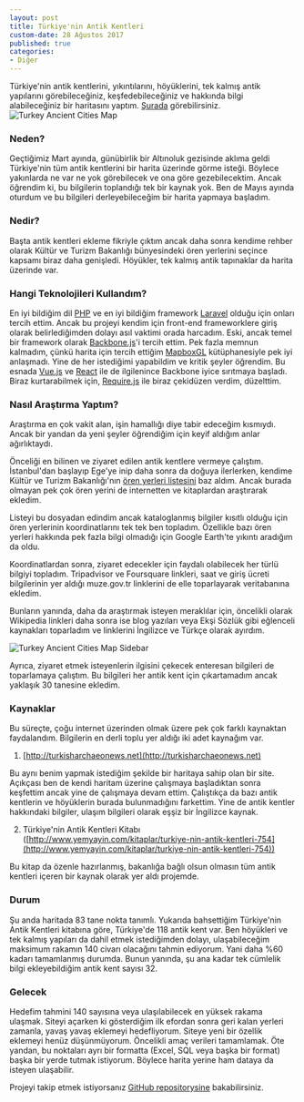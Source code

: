 ```yaml
---
layout: post
title: Türkiye'nin Antik Kentleri
custom-date: 28 Ağustos 2017
published: true
categories: 
- Diğer
---
```


Türkiye'nin antik kentlerini, yıkıntılarını, höyüklerini, tek kalmış antik yapılarını görebileceğiniz, keşfedebileceğiniz ve hakkında bilgi alabileceğiniz bir haritasını yaptım. 
[Şurada](http://ancientcitiesturkey.com) görebilirsiniz.
<img class="box-shadow img-padding" src="{{site.url}}/assets/harita.jpg" alt="Turkey Ancient Cities Map"/> 

### Neden?
Geçtiğimiz Mart ayında, günübirlik bir Altınoluk gezisinde aklıma geldi Türkiye'nin tüm antik kentlerini bir harita üzerinde görme isteği. Böylece yakınlarda ne var ne yok görebilecek ve ona göre gezebilecektim. Ancak öğrendim ki, bu bilgilerin toplandığı tek bir kaynak yok. Ben de Mayıs ayında oturdum ve bu bilgileri derleyebileceğim bir harita yapmaya başladım. 

### Nedir?
Başta antik kentleri ekleme fikriyle çıktım ancak daha sonra kendime rehber olarak Kültür ve Turizm Bakanlığı bünyesindeki ören yerlerini seçince kapsamı biraz daha genişledi. Höyükler, tek kalmış antik tapınaklar da harita üzerinde var.

### Hangi Teknolojileri Kullandım?
En iyi bildiğim dil [PHP](http://php.net) ve en iyi bildiğim framework [Laravel](https://laravel.com) olduğu için onları tercih ettim. Ancak bu projeyi kendim için front-end frameworklere giriş olarak belirlediğimden dolayı asıl vaktimi orada harcadım. Eski, ancak temel bir framework olarak [Backbone.js](http://backbonejs.org)'i tercih ettim. Pek fazla memnun kalmadım, çünkü harita için tercih ettiğim [MapboxGL](https://www.mapbox.com/mapbox-gl-js/api/) kütüphanesiyle pek iyi anlaşmadı. Yine de her istediğimi yapabildim ve kritik şeyler öğrendim. Bu esnada [Vue.js](https://vuejs.org) ve [React](https://facebook.github.io/react/) ile de ilgilenince Backbone iyice sırıtmaya başladı. Biraz kurtarabilmek için, [Require.js](http://requirejs.org) ile biraz çekidüzen verdim, düzelttim. 

### Nasıl Araştırma Yaptım?
Araştırma en çok vakit alan, işin hamallığı diye tabir edeceğim kısmıydı. Ancak bir yandan da yeni şeyler öğrendiğim için keyif aldığım anlar ağırlıktaydı. 

Önceliği en bilinen ve ziyaret edilen antik kentlere vermeye çalıştım. İstanbul'dan başlayıp Ege'ye inip daha sonra da doğuya ilerlerken, kendime Kültür ve Turizm Bakanlığı'nın [ören yerleri listesini](http://www.kulturvarliklari.gov.tr/TR,43253/bakanligimiza-bagli-muzeler.html) baz aldım. Ancak burada olmayan pek çok ören yerini de internetten ve kitaplardan araştırarak ekledim.

Listeyi bu dosyadan edindim ancak kataloglanmış bilgiler kısıtlı olduğu için ören yerlerinin koordinatlarını tek tek ben topladım. Özellikle bazı ören yerleri hakkında pek fazla bilgi olmadığı için Google Earth'te yıkıntı aradığım da oldu. 

Koordinatlardan sonra, ziyaret edecekler için faydalı olabilecek her türlü bilgiyi topladım. Tripadvisor ve Foursquare linkleri, saat ve giriş ücreti bilgilerinin yer aldığı muze.gov.tr linklerini de elle toparlayarak veritabanına ekledim. 

Bunların yanında, daha da araştırmak isteyen meraklılar için, öncelikli olarak Wikipedia linkleri daha sonra ise blog yazıları veya Ekşi Sözlük gibi eğlenceli kaynakları toparladım ve linklerini İngilizce ve Türkçe olarak ayırdım. 

<img class="box-shadow img-padding" src="{{site.url}}/assets/harita3.jpg" alt="Turkey Ancient Cities Map Sidebar"/> 

Ayrıca, ziyaret etmek isteyenlerin ilgisini çekecek enteresan bilgileri de toparlamaya çalıştım. Bu bilgileri her antik kent için çıkartamadım ancak yaklaşık 30 tanesine ekledim. 

### Kaynaklar
Bu süreçte, çoğu internet üzerinden olmak üzere pek çok farklı kaynaktan faydalandım. Bilgilerin en derli toplu yer aldığı iki adet kaynağım var. 

1) [http://turkisharchaeonews.net](http://turkisharchaeonews.net)

Bu aynı benim yapmak istediğim şekilde bir haritaya sahip olan bir site. Açıkçası ben de kendi haritam üzerine çalışmaya başladıktan sonra keşfettim ancak yine de çalışmaya devam ettim. Çalıştıkça da bazı antik kentlerin ve höyüklerin burada bulunmadığını farkettim. Yine de antik kentler hakkındaki bilgiler, ulaşım bilgileri olarak eşşiz bir İngilizce kaynak. 

2) Türkiye'nin Antik Kentleri Kitabı ([http://www.yemyayin.com/kitaplar/turkiye-nin-antik-kentleri-754](http://www.yemyayin.com/kitaplar/turkiye-nin-antik-kentleri-754))

Bu kitap da özenle hazırlanmış, bakanlığa bağlı olsun olmasın tüm antik kentleri içeren bir kaynak olarak yer aldı projemde.

### Durum
Şu anda haritada 83 tane nokta tanımlı. Yukarıda bahsettiğim Türkiye'nin Antik Kentleri kitabına göre, Türkiye'de 118 antik kent var. Ben höyükleri ve tek kalmış yapıları da dahil etmek istediğimden dolayı, ulaşabileceğim maksimum rakamın 140 civarı olacağını tahmin ediyorum. Yani daha %60 kadarı tamamlanmış durumda. Bunun yanında, şu ana kadar tek cümlelik bilgi ekleyebildiğim antik kent sayısı 32. 

### Gelecek
Hedefim tahmini 140 sayısına veya ulaşılabilecek en yüksek rakama ulaşmak. Siteyi açarken ki gösterdiğim ilk efordan sonra geri kalan yerleri zamanla, yavaş yavaş eklemeyi hedefliyorum. Siteye yeni bir özellik eklemeyi henüz düşünmüyorum. Öncelikli amaç verileri tamamlamak. Öte yandan, bu noktaları ayrı bir formatta (Excel, SQL veya başka bir format) başka bir yerde tutmak istiyorum. Böylece harita yerine ham dataya da isteyen ulaşabilir.

Projeyi takip etmek istiyorsanız [GitHub repositorysine](https://github.com/raicem/ancient-cities-turkey/) bakabilirsiniz.